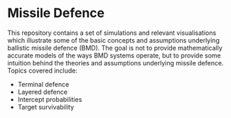 # Missile Defence

This repository contains a set of simulations and relevant visualisations which illustrate some of the basic
concepts and assumptions underlying ballistic missile defence (BMD). The goal is not to provide mathematically
accurate models of the ways BMD systems operate, but to provide some intuition behind the theories and assumptions
underlying missile defence. Topics covered include:

* Terminal defence
* Layered defence
* Intercept probabilities
* Target survivability
